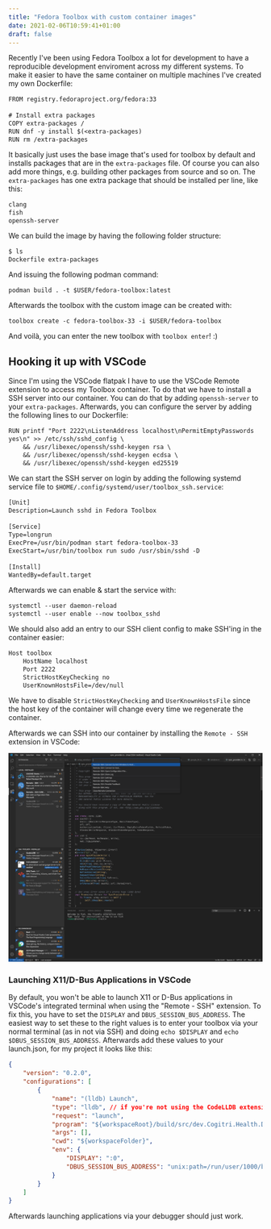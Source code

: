 ```yaml
---
title: "Fedora Toolbox with custom container images"
date: 2021-02-06T10:59:41+01:00
draft: false
---
```


Recently I've been using Fedora Toolbox a lot for development to have a reproducible
development enviroment across my different systems. To make it easier to have the
same container on multiple machines I've created my own Dockerfile:

<!--more-->

```
FROM registry.fedoraproject.org/fedora:33

# Install extra packages
COPY extra-packages /
RUN dnf -y install $(<extra-packages)
RUN rm /extra-packages
```

It basically just uses the base image that's used for toolbox by default and installs
packages that are in the `extra-packages` file. Of course you can also add more things,
e.g. building other packages from source and so on. The `extra-packages` has one extra package
that should be installed per line, like this:

```
clang
fish
openssh-server
```

We can build the image by having the following folder structure:

```
$ ls
Dockerfile extra-packages
```

And issuing the following podman command:

```
podman build . -t $USER/fedora-toolbox:latest
```

Afterwards the toolbox with the custom image can be created with:

```
toolbox create -c fedora-toolbox-33 -i $USER/fedora-toolbox
```

And voilà, you can enter the new toolbox with `toolbox enter`! :)

## Hooking it up with VSCode

Since I'm using the VSCode flatpak I have to use the VSCode Remote extension to
access my Toolbox container. To do that we have to install a SSH server into our container.
You can do that by adding `openssh-server` to your `extra-packages`. Afterwards, you can configure
the server by adding the following lines to our Dockerfile:

```
RUN printf "Port 2222\nListenAddress localhost\nPermitEmptyPasswords yes\n" >> /etc/ssh/sshd_config \
	&& /usr/libexec/openssh/sshd-keygen rsa \
	&& /usr/libexec/openssh/sshd-keygen ecdsa \
	&& /usr/libexec/openssh/sshd-keygen ed25519
```

We can start the SSH server on login by adding the following systemd service file to
`$HOME/.config/systemd/user/toolbox_ssh.service`:

```
[Unit]
Description=Launch sshd in Fedora Toolbox

[Service]
Type=longrun
ExecPre=/usr/bin/podman start fedora-toolbox-33
ExecStart=/usr/bin/toolbox run sudo /usr/sbin/sshd -D

[Install]
WantedBy=default.target
```

Afterwards we can enable & start the service with:

```
systemctl --user daemon-reload
systemctl --user enable --now toolbox_sshd
```

We should also add an entry to our SSH client config to make SSH'ing in the container easier:

```
Host toolbox
	HostName localhost
	Port 2222
	StrictHostKeyChecking no
	UserKnownHostsFile=/dev/null
```

We have to disable `StrictHostKeyChecking` and `UserKnownHostsFile` since the host key
of the container will change every time we regenerate the container.

Afterwards we can SSH into our container by installing the `Remote - SSH` extension
in VSCode:

![VSCode Screenshot](/posts/12-fedora-toolbox-vscode.png)

### Launching X11/D-Bus Applications in VSCode

By default, you won't be able to launch X11 or D-Bus applications in VSCode's
integrated terminal when using the "Remote - SSH" extension. To fix this,
you have to set the `DISPLAY` and `DBUS_SESSION_BUS_ADDRESS`. The easiest way
to set these to the right values is to enter your toolbox via your normal terminal
(as in not via SSH) and doing `echo $DISPLAY` and `echo $DBUS_SESSION_BUS_ADDRESS`.
Afterwards add these values to your launch.json, for my project it looks like this:

```json
{
    "version": "0.2.0",
    "configurations": [
        {
            "name": "(lldb) Launch",
            "type": "lldb", // if you're not using the CodeLLDB extension for debugging but instead the C/C++ one, change this to cppdbg
            "request": "launch",
            "program": "${workspaceRoot}/build/src/dev.Cogitri.Health.Devel", // Change this to the path of your exe
            "args": [],
            "cwd": "${workspaceFolder}",
            "env": {
                "DISPLAY": ":0",
                "DBUS_SESSION_BUS_ADDRESS": "unix:path=/run/user/1000/bus"
            }
        }
    ]
}
```

Afterwards launching applications via your debugger should just work.
